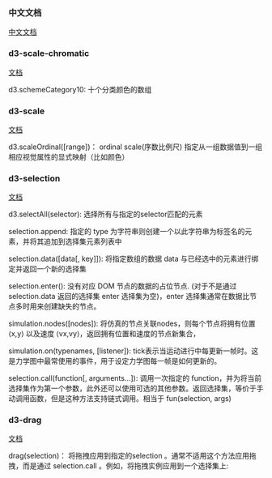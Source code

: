 ### 中文文档

[中文文档](https://d3js.org.cn/document/d3-force/)

### d3-scale-chromatic

[文档](https://d3js.org.cn/document/d3-scale-chromatic/#installing)

d3.schemeCategory10:  十个分类颜色的数组

### d3-scale

[文档](https://d3js.org.cn/document/d3-scale/#installing)

d3.scaleOrdinal([range])： ordinal scale(序数比例尺) 指定从一组数据值到一组相应视觉属性的显式映射（比如颜色）

### d3-selection

[文档](https://d3js.org.cn/document/d3-selection/)

d3.selectAll(selector): 选择所有与指定的selector匹配的元素

selection.append: 指定的 type 为字符串则创建一个以此字符串为标签名的元素，并将其追加到选择集元素列表中

selection.data([data[, key]]): 将指定数组的数据 data 与已经选中的元素进行绑定并返回一个新的选择集
 
selection.enter(): 没有对应 DOM 节点的数据的占位节点. (对于不是通过 selection.data 返回的选择集 enter 选择集为空)，enter 选择集通常在数据比节点多时用来创建缺失的节点。

simulation.nodes([nodes]): 将仿真的节点关联nodes，则每个节点将拥有位置 ⟨x,y⟩ 以及速度 ⟨vx,vy⟩，返回拥有位置和速度的节点新集合，

simulation.on(typenames, [listener]): tick表示当运动进行中每更新一帧时。这是力学图中最常使用的事件，用于设定力学图每一帧是如何更新的。

 selection.call(function[, arguments…]): 调用一次指定的 function，并为将当前选择集作为第一个参数，此外还可以使用可选的其他参数。返回选择集，等价于手动调用函数，但是这种方法支持链式调用。相当于 fun(selection, args)
 
### d3-drag

[文档](https://d3js.org.cn/document/d3-drag/#api-reference)

 drag(selection)： 将拖拽应用到指定的selection 。通常不适用这个方法应用拖拽，而是通过 selection.call 。例如，将拖拽实例应用到一个选择集上:
